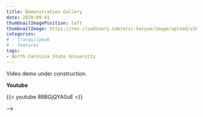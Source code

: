 ```yaml
---
title: Demonstration Gallery
date: 2020-09-01
thumbnailImagePosition: left
thumbnailImage: https://res.cloudinary.com/eric-kaiyue/image/upload/v1600775885/website/video_mpmtor.png
categories:
# - tranquilpeak
# - features
tags:
- North Carolina State University
---
```


Video demo under construction.  
<!--more-->

**Youtube**

<!-- {{< youtube EP_blwEf2K8 >}} -->
{{< youtube 89BGjQYA0uE >}}
<!-- **Vimeo**

<!-- {{< vimeo 17877190 >}} --> -->

